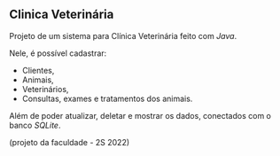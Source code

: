 ## Clinica Veterinária

Projeto de um sistema para Clínica Veterinária feito com *Java*.

Nele, é possível cadastrar:
* Clientes, 
* Animais, 
* Veterinários, 
* Consultas, exames e tratamentos dos animais. 

Além de poder atualizar, deletar e mostrar os dados, conectados com o banco *SQLite*.



(projeto da faculdade - 2S 2022)
